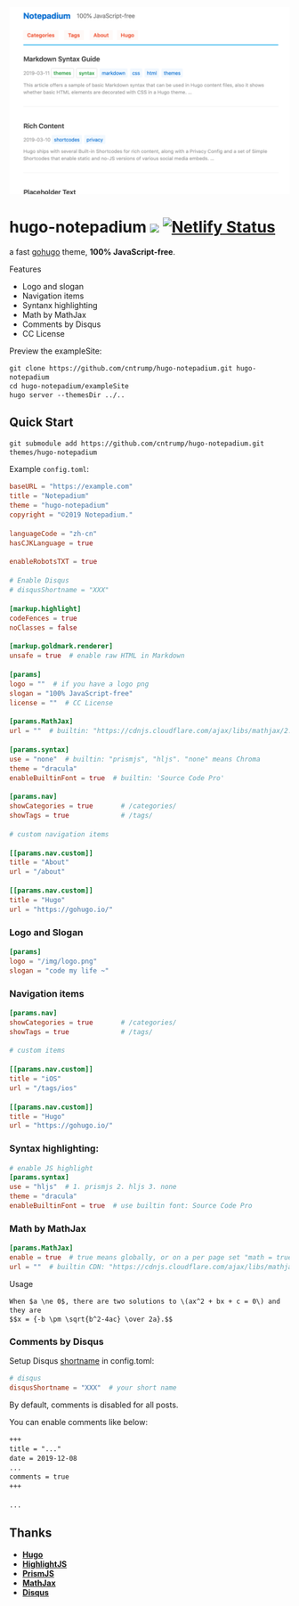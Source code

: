 ![](images/screenshot.png)

# hugo-notepadium ![](https://img.shields.io/badge/license-MIT-blue.svg) [![Netlify Status](https://api.netlify.com/api/v1/badges/2f389751-e070-437b-9dbd-3773bd57322e/deploy-status)](https://lvv.me)

a fast [gohugo](https://gohugo.io) theme, **100% JavaScript-free**.

Features

- Logo and slogan
- Navigation items
- Syntanx highlighting
- Math by MathJax
- Comments by Disqus
- CC License

Preview the exampleSite:

```shell
git clone https://github.com/cntrump/hugo-notepadium.git hugo-notepadium
cd hugo-notepadium/exampleSite
hugo server --themesDir ../..
```

## Quick Start

```shell
git submodule add https://github.com/cntrump/hugo-notepadium.git themes/hugo-notepadium
```

Example `config.toml`:

```toml
baseURL = "https://example.com"
title = "Notepadium"
theme = "hugo-notepadium"
copyright = "©2019 Notepadium."

languageCode = "zh-cn"
hasCJKLanguage = true

enableRobotsTXT = true

# Enable Disqus
# disqusShortname = "XXX"

[markup.highlight]
codeFences = true
noClasses = false

[markup.goldmark.renderer]
unsafe = true  # enable raw HTML in Markdown

[params]
logo = ""  # if you have a logo png
slogan = "100% JavaScript-free"
license = ""  # CC License

[params.MathJax]
url = ""  # builtin: "https://cdnjs.cloudflare.com/ajax/libs/mathjax/2.7.6/MathJax.js?config=TeX-AMS-MML_HTMLorMML"

[params.syntax]
use = "none"  # builtin: "prismjs", "hljs". "none" means Chroma
theme = "dracula"
enableBuiltinFont = true  # builtin: 'Source Code Pro'

[params.nav]
showCategories = true       # /categories/
showTags = true             # /tags/

# custom navigation items

[[params.nav.custom]]
title = "About"
url = "/about"

[[params.nav.custom]]
title = "Hugo"
url = "https://gohugo.io/"
```

### Logo and Slogan

```toml
[params]
logo = "/img/logo.png"
slogan = "code my life ~"
```

### Navigation items

```toml
[params.nav]
showCategories = true       # /categories/
showTags = true             # /tags/

# custom items

[[params.nav.custom]]
title = "iOS"
url = "/tags/ios"

[[params.nav.custom]]
title = "Hugo"
url = "https://gohugo.io/"

```

### Syntax highlighting:

```toml
# enable JS highlight
[params.syntax]
use = "hljs"  # 1. prismjs 2. hljs 3. none
theme = "dracula"
enableBuiltinFont = true  # use builtin font: Source Code Pro
```

### Math by MathJax

```toml
[params.MathJax]
enable = true  # true means globally, or on a per page set "math = true"
url = ""  # builtin CDN: "https://cdnjs.cloudflare.com/ajax/libs/mathjax/2.7.6/MathJax.js?config=TeX-AMS-MML_HTMLorMML"
```

Usage

```
When $a \ne 0$, there are two solutions to \(ax^2 + bx + c = 0\) and they are
$$x = {-b \pm \sqrt{b^2-4ac} \over 2a}.$$
```

### Comments by Disqus

Setup Disqus [shortname](https://help.disqus.com/en/articles/1717111-what-s-a-shortname) in config.toml:

```toml
# disqus
disqusShortname = "XXX"  # your short name
```

By default, comments is disabled for all posts.

You can enable comments like below:

```md
+++
title = "..."
date = 2019-12-08
...
comments = true
+++

...
```

## Thanks

- [**Hugo**](https://gohugo.io/)
- [**HighlightJS**](https://highlightjs.org/)
- [**PrismJS**](https://prismjs.com/)
- [**MathJax**](https://www.mathjax.org/)
- [**Disqus**](https://disqus.com/)
